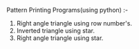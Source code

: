 Pattern Printing Programs(using python) :-
1) Right angle triangle using row number's.
2) Inverted triangle using star.
3) Right angle triangle using star.
